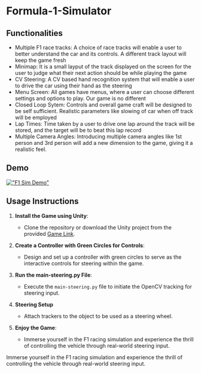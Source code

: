 # Formula-1-Simulator


## Functionalities
* Multiple F1 race tracks: 
A choice of race tracks will enable a user to better understand the car and its controls. A different track layout will keep the game fresh
* Minimap: 
It is a small layput of the track displayed on the screen for the user to judge what their next action should be while playing the game
* CV Steering: 
A CV based hand recognition system that will enable a user to drive the car using their hand as the steering
* Menu Screen: 
All games have menus, where a user can choose different settings and options to play. Our game is no different
* Closed Loop Sytem: 
Controls and overall game craft will be designed to be self sufficient. Realistic parameters like slowing of car when off track will be employed
* Lap Times: 
Time taken by a user to drive one lap around the track will be stored, and the target will be to beat this lap record
* Multiple Camera Angles: 
Introducing multiple camera angles like 1st person and 3rd person will add a new dimension to the game, giving it a realistic feel.

## Demo

[!["F1 Sim Demo"](https://img.youtube.com/vi/aForx9CrfdY/0.jpg)](https://www.youtube.com/watch?v=aForx9CrfdY)


## Usage Instructions

1. **Install the Game using Unity**:
   - Clone the repository or download the Unity project from the provided [Game Link](https://drive.google.com/drive/u/0/folders/1bvCmqL11zI31Fy8ouCAtefo56c9AAvh0).

2. **Create a Controller with Green Circles for Controls**:
   - Design and set up a controller with green circles to serve as the interactive controls for steering within the game.

3. **Run the main-steering.py File**:
   - Execute the `main-steering.py` file to initiate the OpenCV tracking for steering input.

4. **Steering Setup**
   - Attach trackers to the object to be used as a steering wheel.
     
5. **Enjoy the Game**:
   - Immerse yourself in the F1 racing simulation and experience the thrill of controlling the vehicle through real-world steering input.


Immerse yourself in the F1 racing simulation and experience the thrill of controlling the vehicle through real-world steering input.
